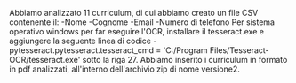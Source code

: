 Abbiamo analizzato 11 curriculum, di cui abbiamo creato un file CSV
contenente il:
-Nome
-Cognome
-Email
-Numero di telefono
Per sistema operativo windows per far eseguire l'OCR, installare il tesseract.exe e aggiungere la seguente linea di codice
-pytesseract.pytesseract.tesseract_cmd = 'C:/Program Files/Tesseract-OCR/tesseract.exe'
sotto la riga 27.
Abbiamo inserito i curriculum in formato in pdf analizzati, all'interno dell'archivio zip di nome versione2.
